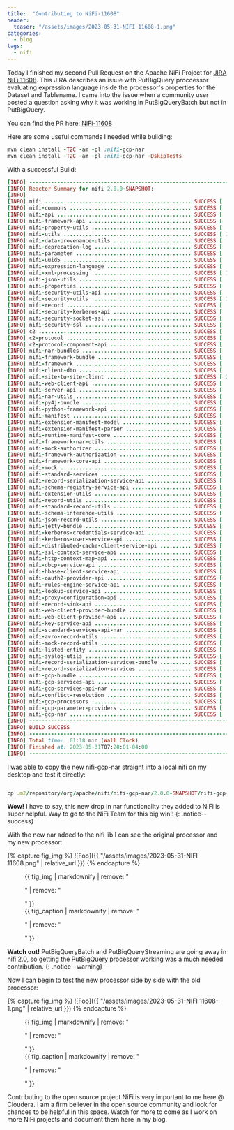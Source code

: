 ```yaml
---
title:  "Contributing to NiFi-11608"
header:
  teaser: "/assets/images/2023-05-31-NIFI 11608-1.png"
categories: 
  - blog
tags:
  - nifi
---
```


Today I finished my second Pull Request on the Apache NiFi Project for [JIRA NiFi 11608](https://issues.apache.org/jira/projects/NIFI/issues/NIFI-11608).  This JIRA describes an issue with PutBigQuery proccessor evaluating expression language inside the processor's properties for the Dataset and Tablename.    I came into the issue when a community user posted a question asking why it was working in PutBigQueryBatch but not in PutBigQuery.   

You can find the PR here: [NiFi-11608](https://github.com/apache/nifi/pull/7316)


Here are some useful commands I needed while building:

```ruby
mvn clean install -T2C -am -pl :nifi-gcp-nar
mvn clean install -T2C -am -pl :nifi-gcp-nar -DskipTests

```

With a successful Build:

```ruby
[INFO] ------------------------------------------------------------------------
[INFO] Reactor Summary for nifi 2.0.0-SNAPSHOT:
[INFO] 
[INFO] nifi ............................................... SUCCESS [  0.764 s]
[INFO] nifi-commons ....................................... SUCCESS [  0.047 s]
[INFO] nifi-api ........................................... SUCCESS [  6.779 s]
[INFO] nifi-framework-api ................................. SUCCESS [  9.400 s]
[INFO] nifi-property-utils ................................ SUCCESS [  5.337 s]
[INFO] nifi-utils ......................................... SUCCESS [ 15.698 s]
[INFO] nifi-data-provenance-utils ......................... SUCCESS [  1.718 s]
[INFO] nifi-deprecation-log ............................... SUCCESS [  6.319 s]
[INFO] nifi-parameter ..................................... SUCCESS [  8.521 s]
[INFO] nifi-uuid5 ......................................... SUCCESS [  2.476 s]
[INFO] nifi-expression-language ........................... SUCCESS [  9.995 s]
[INFO] nifi-xml-processing ................................ SUCCESS [ 14.941 s]
[INFO] nifi-json-utils .................................... SUCCESS [  8.432 s]
[INFO] nifi-properties .................................... SUCCESS [  8.851 s]
[INFO] nifi-security-utils-api ............................ SUCCESS [  4.559 s]
[INFO] nifi-security-utils ................................ SUCCESS [ 12.868 s]
[INFO] nifi-record ........................................ SUCCESS [  8.626 s]
[INFO] nifi-security-kerberos-api ......................... SUCCESS [  2.031 s]
[INFO] nifi-security-socket-ssl ........................... SUCCESS [  3.519 s]
[INFO] nifi-security-ssl .................................. SUCCESS [  5.460 s]
[INFO] c2 ................................................. SUCCESS [  0.049 s]
[INFO] c2-protocol ........................................ SUCCESS [  0.057 s]
[INFO] c2-protocol-component-api .......................... SUCCESS [  3.423 s]
[INFO] nifi-nar-bundles ................................... SUCCESS [  0.426 s]
[INFO] nifi-framework-bundle .............................. SUCCESS [  0.053 s]
[INFO] nifi-framework ..................................... SUCCESS [  0.022 s]
[INFO] nifi-client-dto .................................... SUCCESS [  6.467 s]
[INFO] nifi-site-to-site-client ........................... SUCCESS [ 22.009 s]
[INFO] nifi-web-client-api ................................ SUCCESS [  1.726 s]
[INFO] nifi-server-api .................................... SUCCESS [  0.929 s]
[INFO] nifi-nar-utils ..................................... SUCCESS [  3.693 s]
[INFO] nifi-py4j-bundle ................................... SUCCESS [  0.044 s]
[INFO] nifi-python-framework-api .......................... SUCCESS [  1.981 s]
[INFO] nifi-manifest ...................................... SUCCESS [  0.050 s]
[INFO] nifi-extension-manifest-model ...................... SUCCESS [  2.625 s]
[INFO] nifi-extension-manifest-parser ..................... SUCCESS [  4.428 s]
[INFO] nifi-runtime-manifest-core ......................... SUCCESS [  3.493 s]
[INFO] nifi-framework-nar-utils ........................... SUCCESS [  2.533 s]
[INFO] nifi-mock-authorizer ............................... SUCCESS [  0.890 s]
[INFO] nifi-framework-authorization ....................... SUCCESS [  2.488 s]
[INFO] nifi-framework-core-api ............................ SUCCESS [  3.129 s]
[INFO] nifi-mock .......................................... SUCCESS [  2.370 s]
[INFO] nifi-standard-services ............................. SUCCESS [  0.037 s]
[INFO] nifi-record-serialization-service-api .............. SUCCESS [  2.108 s]
[INFO] nifi-schema-registry-service-api ................... SUCCESS [  1.676 s]
[INFO] nifi-extension-utils ............................... SUCCESS [  0.044 s]
[INFO] nifi-record-utils .................................. SUCCESS [  0.026 s]
[INFO] nifi-standard-record-utils ......................... SUCCESS [  3.707 s]
[INFO] nifi-schema-inference-utils ........................ SUCCESS [  1.380 s]
[INFO] nifi-json-record-utils ............................. SUCCESS [  1.080 s]
[INFO] nifi-jetty-bundle .................................. SUCCESS [  0.610 s]
[INFO] nifi-kerberos-credentials-service-api .............. SUCCESS [  1.404 s]
[INFO] nifi-kerberos-user-service-api ..................... SUCCESS [  2.386 s]
[INFO] nifi-distributed-cache-client-service-api .......... SUCCESS [  2.366 s]
[INFO] nifi-ssl-context-service-api ....................... SUCCESS [  1.798 s]
[INFO] nifi-http-context-map-api .......................... SUCCESS [  1.404 s]
[INFO] nifi-dbcp-service-api .............................. SUCCESS [  1.252 s]
[INFO] nifi-hbase-client-service-api ...................... SUCCESS [  2.881 s]
[INFO] nifi-oauth2-provider-api ........................... SUCCESS [  5.617 s]
[INFO] nifi-rules-engine-service-api ...................... SUCCESS [  2.989 s]
[INFO] nifi-lookup-service-api ............................ SUCCESS [  2.089 s]
[INFO] nifi-proxy-configuration-api ....................... SUCCESS [  2.717 s]
[INFO] nifi-record-sink-api ............................... SUCCESS [  1.844 s]
[INFO] nifi-web-client-provider-bundle .................... SUCCESS [  0.030 s]
[INFO] nifi-web-client-provider-api ....................... SUCCESS [  1.877 s]
[INFO] nifi-key-service-api ............................... SUCCESS [  2.312 s]
[INFO] nifi-standard-services-api-nar ..................... SUCCESS [  0.262 s]
[INFO] nifi-avro-record-utils ............................. SUCCESS [  3.744 s]
[INFO] nifi-mock-record-utils ............................. SUCCESS [  2.034 s]
[INFO] nifi-listed-entity ................................. SUCCESS [  2.504 s]
[INFO] nifi-syslog-utils .................................. SUCCESS [  2.623 s]
[INFO] nifi-record-serialization-services-bundle .......... SUCCESS [  0.029 s]
[INFO] nifi-record-serialization-services ................. SUCCESS [  6.567 s]
[INFO] nifi-gcp-bundle .................................... SUCCESS [  0.046 s]
[INFO] nifi-gcp-services-api .............................. SUCCESS [  3.218 s]
[INFO] nifi-gcp-services-api-nar .......................... SUCCESS [  0.281 s]
[INFO] nifi-conflict-resolution ........................... SUCCESS [  2.504 s]
[INFO] nifi-gcp-processors ................................ SUCCESS [  7.915 s]
[INFO] nifi-gcp-parameter-providers ....................... SUCCESS [  4.214 s]
[INFO] nifi-gcp-nar ....................................... SUCCESS [  1.291 s]
[INFO] ------------------------------------------------------------------------
[INFO] BUILD SUCCESS
[INFO] ------------------------------------------------------------------------
[INFO] Total time:  01:18 min (Wall Clock)
[INFO] Finished at: 2023-05-31T07:20:01-04:00
[INFO] ------------------------------------------------------------------------
```

I was able to copy the new nifi-gcp-nar straight into a local nifi on my desktop and test it directly:

```ruby

cp .m2/repository/org/apache/nifi/nifi-gcp-nar/2.0.0-SNAPSHOT/nifi-gcp-nar-2.0.0-SNAPSHOT.nar /Users/steven.matison/nifi-1.21.0/lib/
```
**Wow!** I have to say, this new drop in nar functionality they added to NiFi is super helpful.  Way to go to the NiFi Team for this big win!!
{: .notice--success}

With the new nar added to the nifi lib I can see the original processor and my new processor:

{% capture fig_img %}
![Foo]({{ "/assets/images/2023-05-31-NIFI 11608.png" | relative_url }})
{% endcapture %}

<figure>
  {{ fig_img | markdownify | remove: "<p>" | remove: "</p>" }}
  <figcaption>{{ fig_caption | markdownify | remove: "<p>" | remove: "</p>" }}</figcaption>
</figure>

**Watch out!** PutBigQueryBatch and PutBiqQueryStreaming are going away in nifi 2.0, so getting the PutBigQuery processor working was a much needed contribution.
{: .notice--warning}


Now I can begin to test the new processor side by side with the old processor:

{% capture fig_img %}
![Foo]({{ "/assets/images/2023-05-31-NIFI 11608-1.png" | relative_url }})
{% endcapture %}

<figure>
  {{ fig_img | markdownify | remove: "<p>" | remove: "</p>" }}
  <figcaption>{{ fig_caption | markdownify | remove: "<p>" | remove: "</p>" }}</figcaption>
</figure>


Contributing to the open source project NiFi is very important to me here @ Cloudera.   I am a firm believer in the open source community and look for chances to be helpful in this space.    Watch for more to come as I work on more NiFi projects and document them here in my blog.